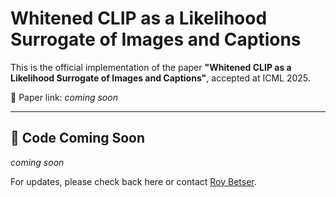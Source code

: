# Whitened CLIP as a Likelihood Surrogate of Images and Captions

This is the official implementation of the paper **"Whitened CLIP as a Likelihood Surrogate of Images and Captions"**, accepted at ICML 2025.

📄 Paper link: *coming soon*  

---

## 🚧 Code Coming Soon

*coming soon* 

For updates, please check back here or contact [Roy Betser](mailto:roybe@campus.technion.ac.il).
